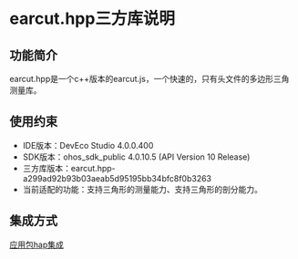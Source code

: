 # earcut.hpp三方库说明
## 功能简介

 earcut.hpp是一个c++版本的earcut.js，一个快速的，只有头文件的多边形三角测量库。

 ## 使用约束
-  IDE版本：DevEco Studio 4.0.0.400 
-  SDK版本：ohos_sdk_public 4.0.10.5 (API Version 10 Release)
-  三方库版本：earcut.hpp-a299ad92b93b03aeab5d95195bb34bfc8f0b3263
-  当前适配的功能：支持三角形的测量能力、支持三角形的剖分能力。

 ## 集成方式
[应用包hap集成](docs/hap_integrate.md)



